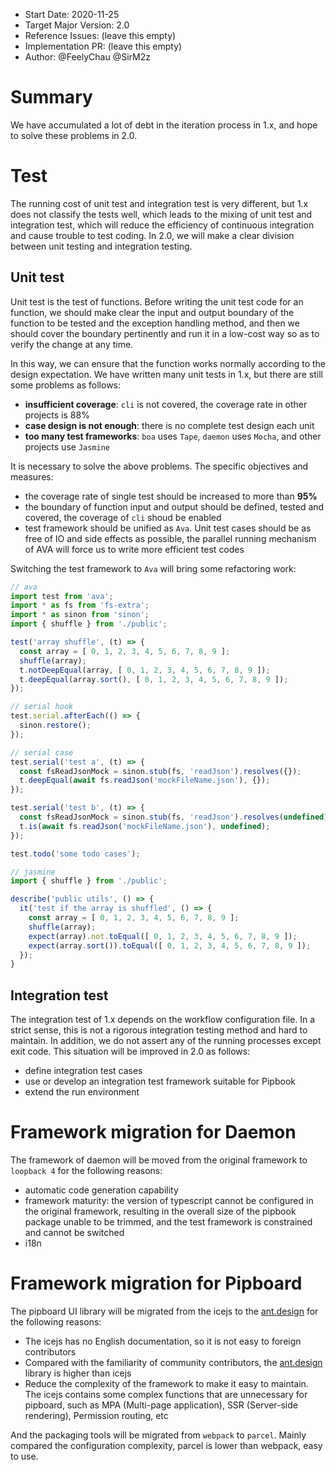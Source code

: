- Start Date: 2020-11-25
- Target Major Version: 2.0
- Reference Issues: (leave this empty)
- Implementation PR: (leave this empty)
- Author: @FeelyChau @SirM2z

# Summary

We have accumulated a lot of debt in the iteration process in 1.x, and hope to solve these problems in 2.0.

# Test

The running cost of unit test and integration test is very different, but 1.x does not classify the tests well, which leads to the mixing of unit test and integration test, which will reduce the efficiency of continuous integration and cause trouble to test coding. In 2.0, we will make a clear division between unit testing and integration testing.

## Unit test

Unit test is the test of functions. Before writing the unit test code for an function, we should make clear the input and output boundary of the function to be tested and the exception handling method, and then we should cover the boundary pertinently and run it in a low-cost way so as to verify the change at any time.

In this way, we can ensure that the function works normally according to the design expectation. We have written many unit tests in 1.x, but there are still some problems as follows:

* **insufficient coverage**: `cli` is not covered, the coverage rate in other projects is 88%
* **case design is not enough**: there is no complete test design each unit
* **too many test frameworks**: `boa` uses `Tape`, `daemon` uses `Mocha`, and other projects use `Jasmine`

It is necessary to solve the above problems. The specific objectives and measures:

* the coverage rate of single test should be increased to more than **95%**
* the boundary of function input and output should be defined, tested and covered, the coverage of  `cli`  shoud be enabled
* test framework should be unified as `Ava`. Unit test cases should be as free of IO and side effects as possible, the parallel running mechanism of AVA will force us to write more efficient test codes

Switching the test framework to `Ava` will bring some refactoring work:

```js
// ava
import test from 'ava';
import * as fs from 'fs-extra';
import * as sinon from 'sinon';
import { shuffle } from './public';

test('array shuffle', (t) => {
  const array = [ 0, 1, 2, 3, 4, 5, 6, 7, 8, 9 ];
  shuffle(array);
  t.notDeepEqual(array, [ 0, 1, 2, 3, 4, 5, 6, 7, 8, 9 ]);
  t.deepEqual(array.sort(), [ 0, 1, 2, 3, 4, 5, 6, 7, 8, 9 ]);
});

// serial hook
test.serial.afterEach(() => {
  sinon.restore();
});

// serial case
test.serial('test a', (t) => {
  const fsReadJsonMock = sinon.stub(fs, 'readJson').resolves({});
  t.deepEqual(await fs.readJson('mockFileName.json'), {});
});

test.serial('test b', (t) => {
  const fsReadJsonMock = sinon.stub(fs, 'readJson').resolves(undefined);
  t.is(await fs.readJson('mockFileName.json'), undefined);
});

test.todo('some todo cases');
```

```js
// jasmine
import { shuffle } from './public';

describe('public utils', () => {
  it('test if the array is shuffled', () => {
    const array = [ 0, 1, 2, 3, 4, 5, 6, 7, 8, 9 ];
    shuffle(array);
    expect(array).not.toEqual([ 0, 1, 2, 3, 4, 5, 6, 7, 8, 9 ]);
    expect(array.sort()).toEqual([ 0, 1, 2, 3, 4, 5, 6, 7, 8, 9 ]);
  });
}
```

## Integration test

The integration test of 1.x depends on the workflow configuration file. In a strict sense, this is not a rigorous integration testing method and hard to maintain. In addition, we do not assert any of the running processes except exit code. This situation will be improved in 2.0 as follows:

* define integration test cases
* use or develop an integration test framework suitable for Pipbook
* extend the run environment

# Framework migration for Daemon

The framework of daemon will be moved from the original framework to `loopback 4` for the following reasons:

* automatic code generation capability
* framework maturity: the version of typescript cannot be configured in the original framework, resulting in the overall size of the pipbook package unable to be trimmed, and the test framework is constrained and cannot be switched
* i18n

# Framework migration for Pipboard

The pipboard UI library will be migrated from the icejs to the [ant.design](https://ant.design/) for the following reasons:
- The icejs has no English documentation, so it is not easy to foreign contributors
- Compared with the familiarity of community contributors, the [ant.design](https://ant.design/) library is higher than icejs
- Reduce the complexity of the framework to make it easy to maintain. The icejs contains some complex functions that are unnecessary for pipboard, such as MPA (Multi-page application), SSR (Server-side rendering), Permission routing, etc

And the packaging tools will be migrated from `webpack` to `parcel`. Mainly compared the configuration complexity, parcel is lower than webpack, easy to use.
